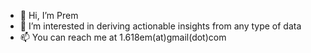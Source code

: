 - 👋 Hi, I’m Prem
- 👀 I’m interested in deriving actionable insights from any type of data
- 📫 You can reach me at 1.618em(at)gmail(dot)com

<!---
- 🌱 I’m currently learning ...
- 💞️ I’m looking to collaborate on ...
--->
<!---
premgb/premgb is a ✨ special ✨ repository because its `README.md` (this file) appears on your GitHub profile.
You can click the Preview link to take a look at your changes.
--->
